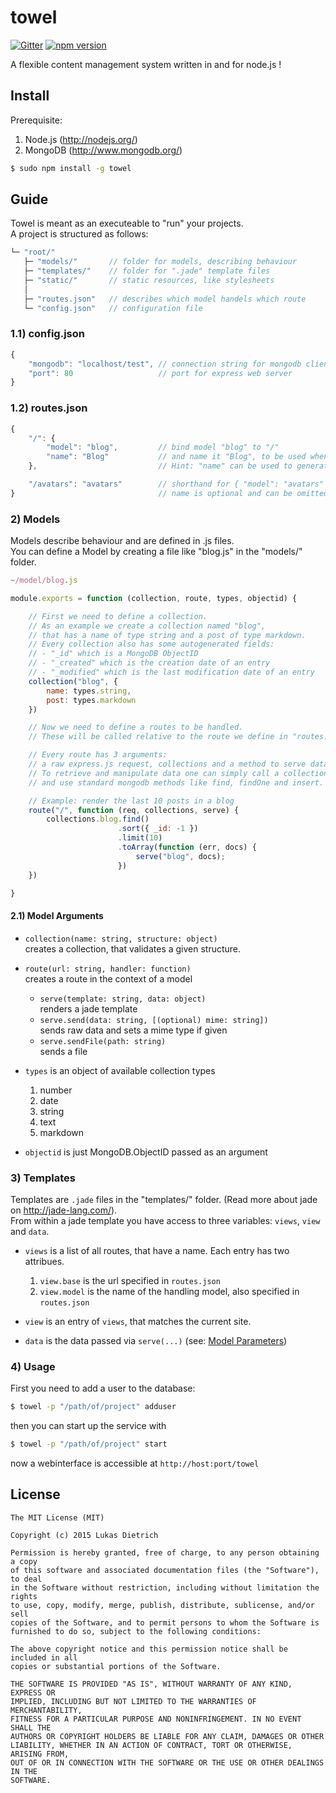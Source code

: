 # towel 

[![Gitter](https://badges.gitter.im/Join%20Chat.svg)](https://gitter.im/lukasdietrich/towel?utm_source=badge&utm_medium=badge&utm_campaign=pr-badge&utm_content=badge)
[![npm version](https://badge.fury.io/js/towel.png)](http://badge.fury.io/js/towel)

A flexible content management system written in and for node.js !

## Install

Prerequisite:

1. Node.js (<http://nodejs.org/>)
2. MongoDB (<http://www.mongodb.org/>)

```bash
$ sudo npm install -g towel
```

## Guide

Towel is meant as an executeable to "run" your projects.  
A project is structured as follows:

```js
└─ "root/"
   ├─ "models/"       // folder for models, describing behaviour
   ├─ "templates/"    // folder for ".jade" template files
   ├─ "static/"       // static resources, like stylesheets
   │
   ├─ "routes.json"   // describes which model handels which route
   └─ "config.json"   // configuration file
```

### 1.1) config.json
```js
{
    "mongodb": "localhost/test", // connection string for mongodb client 
    "port": 80                   // port for express web server
}
```

### 1.2) routes.json
```js
{
    "/": {
        "model": "blog",         // bind model "blog" to "/"
        "name": "Blog"           // and name it "Blog", to be used when rendering layouts
    },                           // Hint: "name" can be used to generate site navigations

    "/avatars": "avatars"        // shorthand for { "model": "avatars" }
}                                // name is optional and can be omitted
```

### 2) Models

Models describe behaviour and are defined in .js files.  
You can define a Model by creating a file like "blog.js"
in the "models/" folder.

```js
~/model/blog.js

module.exports = function (collection, route, types, objectid) {

    // First we need to define a collection.
    // As an example we create a collection named "blog",
    // that has a name of type string and a post of type markdown.
    // Every collection also has some autogenerated fields:
    // - "_id" which is a MongoDB ObjectID
    // - "_created" which is the creation date of an entry
    // - "_modified" which is the last modification date of an entry
    collection("blog", {
        name: types.string,
        post: types.markdown
    })

    // Now we need to define a routes to be handled.
    // These will be called relative to the route we define in "routes.json".

    // Every route has 3 arguments:
    // a raw express.js request, collections and a method to serve data.
    // To retrieve and manipulate data one can simply call a collection by name
    // and use standard mongodb methods like find, findOne and insert.

    // Example: render the last 10 posts in a blog
    route("/", function (req, collections, serve) {
        collections.blog.find()
                        .sort({ _id: -1 })
                        .limit(10)
                        .toArray(function (err, docs) {
                            serve("blog", docs); 
                        })
    })

}
```

#### 2.1) Model Arguments

- `collection(name: string, structure: object)`  
  creates a collection, that validates a given structure.  

- `route(url: string, handler: function)`  
  creates a route in the context of a model  

  - `serve(template: string, data: object)`  
    renders a jade template  
  - `serve.send(data: string, [(optional) mime: string])`  
    sends raw data and sets a mime type if given  
  - `serve.sendFile(path: string)`  
    sends a file

- `types` is an object of available collection types
  1. number
  2. date
  3. string
  4. text
  5. markdown

- `objectid` is just MongoDB.ObjectID passed as an argument

### 3) Templates

Templates are `.jade` files in the "templates/" folder. (Read more about jade on <http://jade-lang.com/>).  
From within a jade template you have access to three variables: `views`, `view` and `data`.

- `views` is a list of all routes, that have a name. Each entry has two attribues. 
  1. `view.base` is the url specified in `routes.json`
  2. `view.model` is the name of the handling model, also specified in `routes.json`

- `view` is an entry of `views`, that matches the current site.
- `data` is the data passed via `serve(...)` (see: [Model Parameters](#21-model-parameters))

### 4) Usage

First you need to add a user to the database:

```bash
$ towel -p "/path/of/project" adduser
```

then you can start up the service with

```bash
$ towel -p "/path/of/project" start
```

now a webinterface is accessible at `http://host:port/towel`

## License

```plain
The MIT License (MIT)

Copyright (c) 2015 Lukas Dietrich

Permission is hereby granted, free of charge, to any person obtaining a copy
of this software and associated documentation files (the "Software"), to deal
in the Software without restriction, including without limitation the rights
to use, copy, modify, merge, publish, distribute, sublicense, and/or sell
copies of the Software, and to permit persons to whom the Software is
furnished to do so, subject to the following conditions:

The above copyright notice and this permission notice shall be included in all
copies or substantial portions of the Software.

THE SOFTWARE IS PROVIDED "AS IS", WITHOUT WARRANTY OF ANY KIND, EXPRESS OR
IMPLIED, INCLUDING BUT NOT LIMITED TO THE WARRANTIES OF MERCHANTABILITY,
FITNESS FOR A PARTICULAR PURPOSE AND NONINFRINGEMENT. IN NO EVENT SHALL THE
AUTHORS OR COPYRIGHT HOLDERS BE LIABLE FOR ANY CLAIM, DAMAGES OR OTHER
LIABILITY, WHETHER IN AN ACTION OF CONTRACT, TORT OR OTHERWISE, ARISING FROM,
OUT OF OR IN CONNECTION WITH THE SOFTWARE OR THE USE OR OTHER DEALINGS IN THE
SOFTWARE.
```
